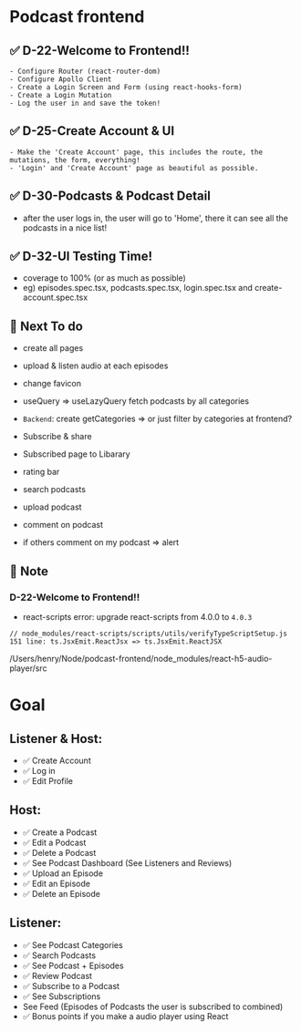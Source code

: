 # Podcast frontend

## ✅ D-22-Welcome to Frontend!!

```
- Configure Router (react-router-dom)
- Configure Apollo Client
- Create a Login Screen and Form (using react-hooks-form)
- Create a Login Mutation
- Log the user in and save the token!
```

## ✅ D-25-Create Account & UI

```
- Make the 'Create Account' page, this includes the route, the mutations, the form, everything!
- 'Login' and 'Create Account' page as beautiful as possible.
```

## ✅ D-30-Podcasts & Podcast Detail

- after the user logs in, the user will go to 'Home', there it can see all the podcasts in a nice list!

## ✅ D-32-UI Testing Time!

- coverage to 100% (or as much as possible)
- eg) episodes.spec.tsx, podcasts.spec.tsx, login.spec.tsx and create-account.spec.tsx

## 🚀 Next To do

- create all pages

- upload & listen audio at each episodes
- change favicon
- useQuery => useLazyQuery fetch podcasts by all categories
- `Backend`: create getCategories => or just filter by categories at frontend?
- Subscribe & share
- Subscribed page to Libarary
- rating bar
- search podcasts
- upload podcast
- comment on podcast
- if others comment on my podcast => alert

## 📝 Note

### D-22-Welcome to Frontend!!

- react-scripts error: upgrade react-scripts from 4.0.0 to `4.0.3`

```
// node_modules/react-scripts/scripts/utils/verifyTypeScriptSetup.js
151 line: ts.JsxEmit.ReactJsx => ts.JsxEmit.ReactJSX
```

/Users/henry/Node/podcast-frontend/node_modules/react-h5-audio-player/src

# Goal

## Listener & Host:

- ✅ Create Account
- ✅ Log in
- ✅ Edit Profile

## Host:

- ✅ Create a Podcast
- ✅ Edit a Podcast
- ✅ Delete a Podcast
- ✅ See Podcast Dashboard (See Listeners and Reviews)
- ✅ Upload an Episode
- ✅ Edit an Episode
- ✅ Delete an Episode

## Listener:

- ✅ See Podcast Categories
- ✅ Search Podcasts
- ✅ See Podcast + Episodes
- ✅ Review Podcast
- ✅ Subscribe to a Podcast
- ✅ See Subscriptions
- See Feed (Episodes of Podcasts the user is subscribed to combined)
- ✅ Bonus points if you make a audio player using React
